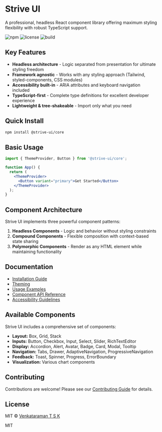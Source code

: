 # Strive UI

A professional, headless React component library offering maximum styling flexibility with robust TypeScript support.

![npm](https://img.shields.io/npm/v/@strive-ui/core)
![license](https://img.shields.io/npm/l/@strive-ui/core)
![build](https://img.shields.io/github/actions/workflow/status/TSKVenkat/strive-ui/ci.yml?branch=main)

## Key Features

- **Headless architecture** - Logic separated from presentation for ultimate styling freedom
- **Framework agnostic** - Works with any styling approach (Tailwind, styled-components, CSS modules)
- **Accessibility built-in** - ARIA attributes and keyboard navigation included
- **TypeScript-first** - Complete type definitions for excellent developer experience
- **Lightweight & tree-shakeable** - Import only what you need

## Quick Install

```bash
npm install @strive-ui/core
```

## Basic Usage

```jsx
import { ThemeProvider, Button } from '@strive-ui/core';

function App() {
  return (
    <ThemeProvider>
      <Button variant="primary">Get Started</Button>
    </ThemeProvider>
  );
}
```

## Component Architecture

Strive UI implements three powerful component patterns:

1. **Headless Components** - Logic and behavior without styling constraints
2. **Compound Components** - Flexible composition with context-based state sharing
3. **Polymorphic Components** - Render as any HTML element while maintaining functionality

## Documentation

- [Installation Guide](docs/getting-started/installation.md)
- [Theming](docs/getting-started/theming.md)
- [Usage Examples](docs/getting-started/usage.md)
- [Component API Reference](docs/components/)
- [Accessibility Guidelines](docs/guides/accessibility.md)

## Available Components

Strive UI includes a comprehensive set of components:

- **Layout:** Box, Grid, Stack
- **Inputs:** Button, Checkbox, Input, Select, Slider, RichTextEditor
- **Display:** Accordion, Alert, Avatar, Badge, Card, Modal, Tooltip
- **Navigation:** Tabs, Drawer, AdaptiveNavigation, ProgressiveNavigation
- **Feedback:** Toast, Spinner, Progress, ErrorBoundary
- **Visualization:** Various chart components

## Contributing

Contributions are welcome! Please see our [Contributing Guide](docs/guides/contributing.md) for details.

## License

MIT © [Venkataraman T S K](https://github.com/TSKVenkat)

MIT
